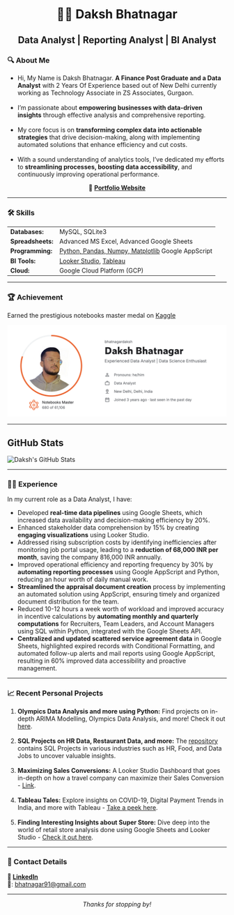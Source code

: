 <h1 align="center">🕵🏼 Daksh Bhatnagar</h1>

<h2 align="center">Data Analyst | Reporting Analyst | BI Analyst</h2>


<h3>🔍 About Me</h3>
<ul>
  <li>Hi, My Name is Daksh Bhatnagar. <strong>A Finance Post Graduate and a Data Analyst</strong> with 2 Years Of Experience based out of New Delhi currently working as Technology Associate in ZS Associates, Gurgaon. </li>
  <br>

  <li>I’m passionate about <strong>empowering businesses with data-driven insights</strong> through effective analysis and comprehensive reporting.</li>
  <br>
  <li>My core focus is on <strong>transforming complex data into actionable strategies</strong> that drive decision-making, along with implementing automated solutions that enhance efficiency and cut costs.</li>
  <br>
  <li>With a sound understanding of analytics tools, I’ve dedicated my efforts to <strong>streamlining processes, boosting data accessibility</strong>, and continuously improving operational performance.</li>
</ul>

<p align="center">
  💼 <a href="https://dakshbhatnagar.github.io"><strong>Portfolio Website</strong></a>
</p>

<hr>

<h3>🛠️ Skills</h3>
<table style="margin-left: auto; margin-right: auto;">
  <tr>
    <td><strong>Databases:</strong></td>
    <td>MySQL, SQLite3</td>
  </tr>
  <tr>
    <td><strong>Spreadsheets:</strong></td>
    <td>Advanced MS Excel, Advanced Google Sheets</td>
  </tr>

  
  <tr>
    <td><strong>Programming:</strong></td>
    <td><a href="https://github.com/dakshbhatnagar/projects"> Python, Pandas, Numpy, Matplotlib</a> Google AppScript</td>

  </tr>
  <tr>
    <td><strong>BI Tools:</strong></td>
    <td><a href="https://lookerstudio.google.com/reporting/cc4ee68d-2634-4110-8652-811626ea9b05/page/p_4qnx3lohhd">Looker Studio</a>, <a href="https://public.tableau.com/app/profile/daksh.bhatnagar/vizzes">Tableau</a></td>
  </tr>
  <tr>
    <td><strong>Cloud:</strong></td>
    <td>Google Cloud Platform (GCP)</td>
  </tr>
</table>
<hr>

<h3>🏆 Achievement</h3>

Earned the prestigious notebooks master medal on [Kaggle](https://www.kaggle.com/bhatnagardaksh)

![image](Kaggle.png)

<hr>


## GitHub Stats

![Daksh's GitHub Stats](https://github-readme-stats.vercel.app/api?username=dakshbhatnagar&show_icons=true&theme=radical)

<hr>

<h3>👨‍💻 Experience</h3>
<p>In my current role as a Data Analyst, I have:</p>
<ul>
  <li>
    Developed <strong>real-time data pipelines</strong> using Google Sheets, which increased data availability and decision-making efficiency by 20%.
  </li>
  <li>
    Enhanced stakeholder data comprehension by 15% by creating <strong>engaging visualizations</strong> using Looker Studio.
  </li>
  <li>
    Addressed rising subscription costs by identifying inefficiencies after monitoring job portal usage, leading to a <strong>reduction of 68,000 INR per month</strong>, saving the company 816,000 INR annually.
  </li>
  <li>
    Improved operational efficiency and reporting frequency by 30% by <strong>automating reporting processes</strong> using Google AppScript and Python, reducing an hour worth of daily manual work.
  </li>
  <li>
    <strong>Streamlined the appraisal document creation</strong> process by implementing an automated solution using AppScript, ensuring timely and organized document distribution for the team.
  </li>
  <li>
    Reduced 10-12 hours a week worth of workload and improved accuracy in incentive calculations by <strong>automating monthly and quarterly computations</strong> for Recruiters, Team Leaders, and Account Managers using SQL within Python, integrated with the Google Sheets API.
  </li>
  <li>
  <strong>Centralized and updated scattered service agreement data</strong> in Google Sheets, highlighted expired records with Conditional Formatting, and automated follow-up alerts and mail reports using Google AppScript, resulting in 60% improved data accessibility and proactive management.
  </li>
</ul>

<hr>

<h3>📈 Recent Personal Projects</h3>
<ol>
  <li><strong>Olympics Data Analysis and more using Python:</strong> Find projects on in-depth ARIMA Modelling, Olympics Data Analysis, and more! Check it out <a href="https://github.com/dakshbhatnagar/projects">here</a>.</li>
<br>

  <li><strong>SQL Projects on HR Data, Restaurant Data, and more:</strong> The <a href="https://github.com/dakshbhatnagar/SQLProjects">repository</a> contains SQL Projects in various industries such as HR, Food, and Data Jobs to uncover valuable insights.</li>
<br>
  <li><strong>Maximizing Sales Conversions:</strong> A Looker Studio Dashboard that goes in-depth on how a travel company can maximize their Sales Conversion - <a href="https://lookerstudio.google.com/reporting/cc4ee68d-2634-4110-8652-811626ea9b05/page/p_4qnx3lohhd">Link</a>.</li>
<br>
  <li><strong>Tableau Tales:</strong> Explore insights on COVID-19, Digital Payment Trends in India, and more with Tableau - <a href="https://public.tableau.com/app/profile/daksh.bhatnagar">Take a peek here</a>.</li>
<br>
  <li><strong>Finding Interesting Insights about Super Store:</strong> Dive deep into the world of retail store analysis done using Google Sheets and Looker Studio - <a href="https://docs.google.com/spreadsheets/d/14h0UCZOhi1nQx7oT7DY8SYmqp3S0Y5UssEjkGAuVgXo/edit#gid=312503756">Check it out here</a>.</li>
</ol>

<hr>

<h3>📇 Contact Details</h3>
<p>
  <strong>🔗 <a href="https://www.linkedin.com/in/dakshb/">LinkedIn</a></strong><br>
  <span>📧: <a href="mailto:bhatnagar91@gmail.com">bhatnagar91@gmail.com</a></span>
</p>

<hr>

<i>
<p align="center">Thanks for stopping by!</p></i>
